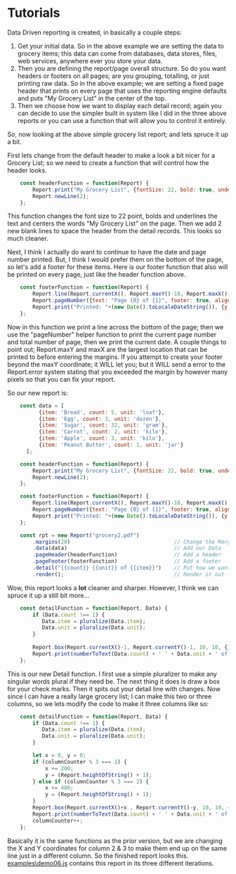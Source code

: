 # Tutorials

Data Driven reporting is created, in basically a couple steps:

1. Get your initial data. 
    So in the above example we are setting the data to grocery items; this data can come from databases, data stores, files, web services, anywhere ever you store your data.   
2. Then you are defining the report/page overall structure.  So do you want headers or footers on all pages; are you grouping, totalling, or just printing raw data.
     So in the above example; we are setting a fixed page header that prints on every page that uses the reporting engine defaults and puts "My Grocery List" in the center of the top.
3. Then we choose how we want to display each detail record; again you can decide to use the simpler built in system like I did in the three above reports or you can use a function that will allow you to control it entirely.         

So, now looking at the above simple grocery list report; and lets spruce it up a bit.

First lets change from the default header to make a look a bit nicer for a Grocery List; so we need to create a function that will control how the header looks.

```js
    const headerFunction = function(Report) {
        Report.print("My Grocery List", {fontSize: 22, bold: true, underline:true, align: "center"});
        Report.newLine(2);
    };
```

This function changes the font size to 22 point, bolds and underlines the text and centers the words "My Grocery List" on the page.  Then we add 2 new blank lines to space the header from the detail records.   This looks so much cleaner.   


Next, I think I actually do want to continue to have the date and page number printed.  But, I think I would prefer them on the bottom of the page, so let's add a footer for these items.  Here is our footer function that also will be printed on every page, just like the header function above.

```js
    const footerFunction = function(Report) {
        Report.line(Report.currentX(), Report.maxY()-18, Report.maxX(), Report.maxY()-18);
        Report.pageNumber({text: "Page {0} of {1}", footer: true, align: "right"});
        Report.print("Printed: "+(new Date().toLocaleDateString()), {y: Report.maxY()-14, align: "left"});
    };
```  

Now in this function we print a line across the bottom of the page; then we use the "pageNumber" helper function to print the current page number and total number of page, then we print the current date.
A couple things to point out; Report.maxY and maxX are the largest location that can be printed to before entering the margins.  If you attempt to create your footer beyond the maxY coordinate; it WILL let you; but it WILL send a error to the Report.error system stating that you exceeded the margin by however many pixels so that you can fix your report.

So our new report is:

```js
    const data = [
          {item: 'Bread', count: 5, unit: 'loaf'},
          {item: 'Egg', count: 3, unit: 'dozen'},
          {item: 'Sugar', count: 32, unit: 'gram'},
          {item: 'Carrot', count: 2, unit: 'kilo'},
          {item: 'Apple', count: 3, unit: 'kilo'},
          {item: 'Peanut Butter', count: 1, unit: 'jar'}
      ];

    const headerFunction = function(Report) {
        Report.print("My Grocery List", {fontSize: 22, bold: true, underline:true, align: "center"});
        Report.newLine(2);
    };

    const footerFunction = function(Report) {
        Report.line(Report.currentX(), Report.maxY()-18, Report.maxX(), Report.maxY()-18);
        Report.pageNumber({text: "Page {0} of {1}", footer: true, align: "right"});
        Report.print("Printed: "+(new Date().toLocaleDateString()), {y: Report.maxY()-14, align: "left"});
    };

    const rpt = new Report("grocery2.pdf")
        .margins(20)                                 // Change the Margins to 20 pixels
        .data(data)									 // Add our Data
        .pageHeader(headerFunction)    		         // Add a header
        .pageFooter(footerFunction)                  // Add a footer
        .detail("{{count}} {{unit}} of {{item}}")    // Put how we want to print out the data line.
        .render();                                   // Render it out
```
 
 
 Wow, this report looks a **lot** cleaner and sharper.   However, I think we can spruce it up a still bit more...
   
```js
    const detailFunction = function(Report, Data) {
        if (Data.count !== 1) {
           Data.item = pluralize(Data.item);
           Data.unit = pluralize(Data.unit);
        }
        
        Report.box(Report.currentX()-1, Report.currentY()-1, 10, 10, {});
        Report.print(numberToText(Data.count) + ' ' + Data.unit + ' of ' + Data.item, {addX: 12});
    };
```

This is our new Detail function.  I first use a simple pluralizer to make any singular words plural if they need be.  The next thing it does is draw a box for your check marks.   Then it spits out your detail line with changes.
Now since I can have a really large grocery list; I can make this two or three columns, so we lets modify the code to make it three columns like so:

```js
    const detailFunction = function(Report, Data) {
        if (Data.count !== 1) {
           Data.item = pluralize(Data.item);
           Data.unit = pluralize(Data.unit);
        }

        let x = 0, y = 0;
        if (columnCounter % 3 === 1) {
            x += 200;
            y = (Report.heightOfString() + 1);
        } else if (columnCounter % 3 === 2) {
            x += 400;
            y = (Report.heightOfString() + 1);
        }
        Report.box(Report.currentX()+x , Report.currentY()-y, 10, 10, {});
        Report.print(numberToText(Data.count) + ' ' + Data.unit + ' of ' + Data.item, {addX: x+12, addY: -(y-1)});
        columnCounter++;
    };
```

Basically it is the same functions as the prior version, but we are changing the X and Y coordinates for column 2 & 3 to make them end up on the same line just in a different column.  So the finished report looks this.
[examples\demo06.js](../examples/demo06.js) contains this report in its three different iterations.
